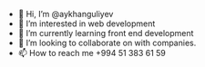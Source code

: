 - 👋 Hi, I’m @aykhanguliyev
- 👀 I’m interested in web development
- 🌱 I’m currently learning front end development
- 💞️ I’m looking to collaborate on with companies.
- 📫 How to reach me  +994 51 383 61 59

<!---
aykhanguliyev/aykhanguliyev is a ✨ special ✨ repository because its `README.md` (this file) appears on your GitHub profile.
You can click the Preview link to take a look at your changes.
--->
